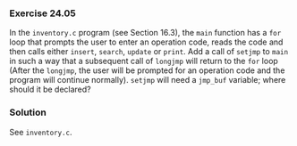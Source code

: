 ### Exercise 24.05

In the `inventory.c` program (see Section 16.3), the `main` function has a `for`
loop that prompts the user to enter an operation code, reads the code and then
calls either `insert`, `search`, `update` or `print`. Add a call of `setjmp` to
`main` in such a way that a subsequent call of `longjmp` will return to the
`for` loop (After the `longjmp`, the user will be prompted for an operation code
and the program will continue normally). `setjmp` will need a `jmp_buf`
variable; where should it be declared?

### Solution

See `inventory.c`.
